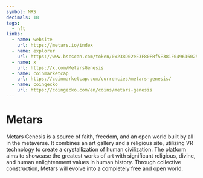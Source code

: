 ```yaml
---
symbol: MRS
decimals: 18
tags:
  - nft
links:
  - name: website
    url: https://metars.io/index
  - name: explorer
    url: https://www.bscscan.com/token/0x238D02eE3F80FBf5E381F049616025c186889B68
  - name: x
    url: https://x.com/MetarsGenesis
  - name: coinmarketcap
    url: https://coinmarketcap.com/currencies/metars-genesis/
  - name: coingecko
    url: https://coingecko.com/en/coins/metars-genesis
---
```


# Metars

Metars Genesis is a source of faith, freedom, and an open world built by all in the metaverse. It combines an art gallery and a religious site, utilizing VR technology to create a crystallization of human civilization. The platform aims to showcase the greatest works of art with significant religious, divine, and human enlightenment values in human history. Through collective construction, Metars will evolve into a completely free and open world.
